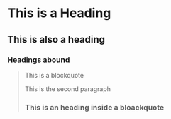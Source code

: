 # This is a Heading
## This is also a heading
### Headings abound

> This is a blockquote
>
> This is the second paragraph
>
> ### This is an heading inside a bloackquote
